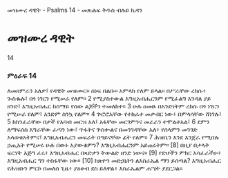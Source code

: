 ﻿
 መዝሙረ ዳዊት - Psalms 14 - መጽሐፍ ቅዱስ ብሉይ ኪዳን
# መዝሙረ ዳዊት
14
### ምዕራፍ 14
 ለመዘምራን አለቃ፤ የዳዊት መዝሙር።
 ሰነፍ በልቡ። አምላክ የለም ይላል። በሥራቸው ረከሱ፥ ጐስቈሉ፤ በጎ ነገርን የሚሠራ የለም።
2  የሚያስተውል እግዚአብሔርንም የሚፈልግ እንዳለ ያይ ዘንድ፤ እግዚአብሔር ከሰማይ የሰው ልጆችን ተመለከተ።
3  ሁሉ ዐመፁ በአንድነትም ረከሱ በጎ ነገርን የሚሠራ የለም፤ አንድም ስንኳ የለም።
4  ጕሮሮአቸው የተከፈተ መቃብር ነው፥ በምላሳቸው ሸነገሉ፤
5  ከከንፈራቸው በታች የእባብ መርዝ አለ፤ አፋቸው መርገምንና መራራን ተሞልቶአል፤
6  ደምን ለማፍሰስ እግራቸው ፈጣን ነው፤ ጥፋትና ጕስቍልና በመንገዳቸው አለ፥ የሰላምን መንገድ አላወቁአትምና፤ እግዚአብሔርን መፍራት በዓይናቸው ፊት የለም።
7  ሕዝቤን እንደ እንጀራ የሚበሉ ኃጢአት የሚሠሩ ሁሉ በውኑ አያውቁምን? እግዚአብሔርንም አይጠሩትም።
[8] በዚያ በታላቅ ፍርሃት እጅግ ፈሩ፥ እግዚአብሔር በጻድቃን ትውልድ ዘንድ ነውና።
[9] የድሆችን ምክር አሳፈራችሁ፥ እግዚአብሔር ግን ተስፋቸው ነው።
[10] ከጽዮን መድኃኒትን ለእስራኤል ማን ይሰጣል? እግዚአብሔር የሕዝቡን ምርኮ በመለሰ ጊዜ፥ ያዕቆብ ደስ ይለዋል፥ እስራኤልም ሐሤት ያደርጋል። 
